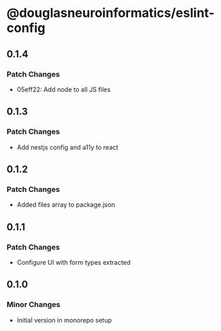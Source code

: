 # @douglasneuroinformatics/eslint-config

## 0.1.4

### Patch Changes

- 05eff22: Add node to all JS files

## 0.1.3

### Patch Changes

- Add nestjs config and a11y to react

## 0.1.2

### Patch Changes

- Added files array to package.json

## 0.1.1

### Patch Changes

- Configure UI with form types extracted

## 0.1.0

### Minor Changes

- Initial version in monorepo setup
